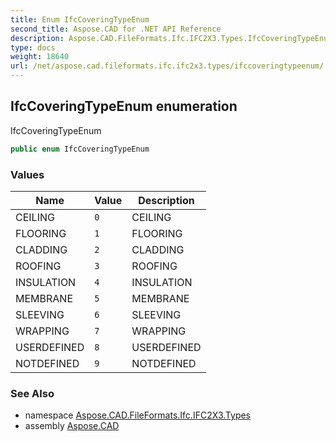```yaml
---
title: Enum IfcCoveringTypeEnum
second_title: Aspose.CAD for .NET API Reference
description: Aspose.CAD.FileFormats.Ifc.IFC2X3.Types.IfcCoveringTypeEnum enum. IfcCoveringTypeEnum
type: docs
weight: 18640
url: /net/aspose.cad.fileformats.ifc.ifc2x3.types/ifccoveringtypeenum/
---
```

## IfcCoveringTypeEnum enumeration

IfcCoveringTypeEnum

```csharp
public enum IfcCoveringTypeEnum
```

### Values

| Name | Value | Description |
| --- | --- | --- |
| CEILING | `0` | CEILING |
| FLOORING | `1` | FLOORING |
| CLADDING | `2` | CLADDING |
| ROOFING | `3` | ROOFING |
| INSULATION | `4` | INSULATION |
| MEMBRANE | `5` | MEMBRANE |
| SLEEVING | `6` | SLEEVING |
| WRAPPING | `7` | WRAPPING |
| USERDEFINED | `8` | USERDEFINED |
| NOTDEFINED | `9` | NOTDEFINED |

### See Also

* namespace [Aspose.CAD.FileFormats.Ifc.IFC2X3.Types](../../aspose.cad.fileformats.ifc.ifc2x3.types/)
* assembly [Aspose.CAD](../../)


